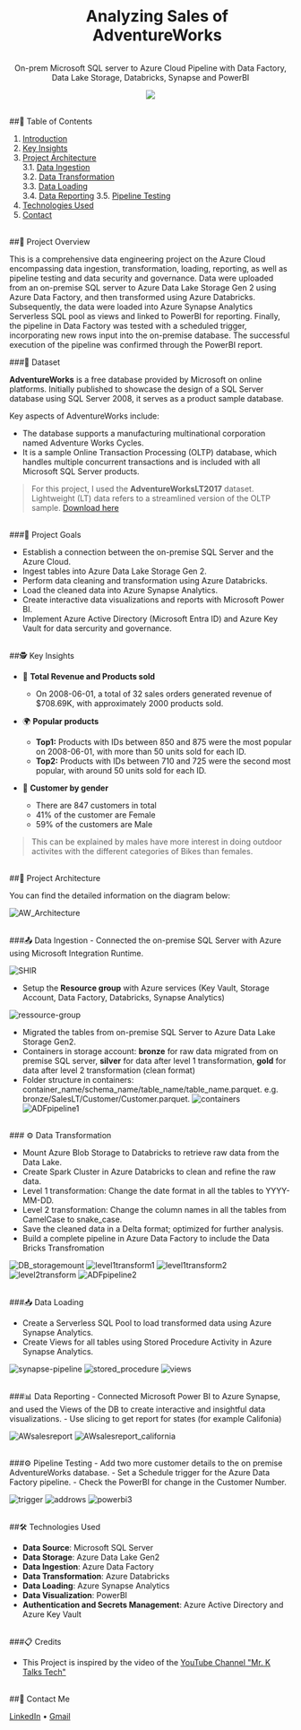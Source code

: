 <div align="center">
  
  <div id="user-content-toc">
    <ul>
      <summary><h1 style="display: inline-block;"> Analyzing Sales of AdventureWorks </h1></summary>
    </ul>
  </div>
  
  <p>On-prem Microsoft SQL server to Azure Cloud Pipeline with Data Factory, Data Lake Storage, Databricks, Synapse and PowerBI</p>
  
  <a href="#">
    <img src="https://github.com/IrisWangAU/Azure_Data_Engineer_Project/blob/main/asset/AWSaleReport.png">
  </a>
 
</div>
<br>

##📝 Table of Contents

1. [Introduction](#introduction)
2. [Key Insights](#key-insights)
3. [Project Architecture](#project-architecture)  
  3.1. [Data Ingestion](#data-ingestion)  
  3.2. [Data Transformation](#data-transformation)  
  3.3. [Data Loading](#data-loading)  
  3.4. [Data Reporting](#data-reporting)
  3.5. [Pipeline Testing](#pipeline-testing)
4. [Technologies Used](#technology)
5. [Contact](#contact)

<br>
<a name="introduction"></a>
##🔬 Project Overview 

This is a comprehensive data engineering project on the Azure Cloud encompassing data ingestion, transformation, loading, reporting, as well as pipeline testing and data security and governance. Data were uploaded from an on-premise SQL server to Azure Data Lake Storage Gen 2 using Azure Data Factory, and then transformed using Azure Databricks. Subsequently, the data were loaded into Azure Synapse Analytics Serverless SQL pool as views and linked to PowerBI for reporting. Finally, the pipeline in Data Factory was tested with a scheduled trigger, incorporating new rows input into the on-premise database. The successful execution of the pipeline was confirmed through the PowerBI report.


###💾 Dataset

**AdventureWorks** is a free database provided by Microsoft on online platforms. Initially published to showcase the design of a SQL Server database using SQL Server 2008, it serves as a product sample database.

Key aspects of AdventureWorks include:

- The database supports a manufacturing multinational corporation named Adventure Works Cycles.
- It is a sample Online Transaction Processing (OLTP) database, which handles multiple concurrent transactions and is included with all Microsoft SQL Server products.

> For this project, I used the **AdventureWorksLT2017** dataset. Lightweight (LT) data refers to a streamlined version of the OLTP sample. [Download here](https://github.com/Microsoft/sql-server-samples/releases/tag/adventureworks)

<br>
###🎯 Project Goals

- Establish a connection between the on-premise SQL Server and the Azure Cloud.
- Ingest tables into Azure Data Lake Storage Gen 2.
- Perform data cleaning and transformation using Azure Databricks.
- Load the cleaned data into Azure Synapse Analytics.
- Create interactive data visualizations and reports with Microsoft Power BI.
- Implement Azure Active Directory (Microsoft Entra ID) and Azure Key Vault for data sercurity and governance.


<br>
<a name="key-insights"></a>
##🕵️ Key Insights

- 💸 **Total Revenue and Products sold**
  - On 2008-06-01, a total of 32 sales orders generated revenue of $708.69K, with approximately 2000 products sold.
 
- 🌍 **Popular products**
  - **Top1:** Products with IDs between 850 and 875 were the most popular on 2008-06-01, with more than 50 units sold for each ID.
  - **Top2:** Products with IDs between 710 and 725 were the second most popular, with around 50 units sold for each ID.

- 🚻 **Customer by gender**
  - There are 847 customers in total
  - 41% of the customer are Female
  - 59% of the customers are Male

> This can be explained by males have more interest in doing outdoor activites with the different categories of Bikes than females.


<br>
<a name="project-architecture"></a>
##📝 Project Architecture

You can find the detailed information on the diagram below:

![AW_Architecture](https://github.com/IrisWangAU/Azure_Data_Engineer_Project/blob/main/asset/ProjectArchitecture.png)

<br>
<a name="data-ingestion"></a>
###📤 Data Ingestion
- Connected the on-premise SQL Server with Azure using Microsoft Integration Runtime.

![SHIR](https://github.com/IrisWangAU/Azure_Data_Engineer_Project/blob/main/asset/SHIR.PNG)

- Setup the **Resource group** with Azure services (Key Vault, Storage Account, Data Factory, Databricks, Synapse Analytics)

![ressource-group](https://github.com/IrisWangAU/Azure_Data_Engineer_Project/blob/main/asset/ResourceGroup.PNG)

- Migrated the tables from on-premise SQL Server to Azure Data Lake Storage Gen2.
- Containers in storage account: **bronze** for raw data migrated from on premise SQL server, **silver** for data after level 1 transformation, **gold** for data after level 2 transformation (clean format)
- Folder structure in containers: container_name/schema_name/table_name/table_name.parquet. e.g. bronze/SalesLT/Customer/Customer.parquet.
![containers](https://github.com/IrisWangAU/Azure_Data_Engineer_Project/blob/main/asset/containers.PNG)
![ADFpipeline1](https://github.com/IrisWangAU/Azure_Data_Engineer_Project/blob/main/asset/ADFpipeline1.png)

<br>
<a name="data-transformation"></a>
### ⚙️ Data Transformation

- Mount Azure Blob Storage to Databricks to retrieve raw data from the Data Lake.
- Create Spark Cluster in Azure Databricks to clean and refine the raw data.
- Level 1 transformation: Change the date format in all the tables to YYYY-MM-DD.
- Level 2 transformation: Change the column names in all the tables from CamelCase to snake_case.
- Save the cleaned data in a Delta format; optimized for further analysis.
- Build a complete pipeline in Azure Data Factory to include the Data Bricks Transfromation

![DB_storagemount](https://github.com/IrisWangAU/Azure_Data_Engineer_Project/blob/main/asset/db_storagemount.png)
![level1transform1](https://github.com/IrisWangAU/Azure_Data_Engineer_Project/blob/main/asset/level1T1.png)
![level1transform2](https://github.com/IrisWangAU/Azure_Data_Engineer_Project/blob/main/asset/level1T2.png)
![level2transform](https://github.com/IrisWangAU/Azure_Data_Engineer_Project/blob/main/asset/level2T.png)
![ADFpipeline2](https://github.com/IrisWangAU/Azure_Data_Engineer_Project/blob/main/asset/ADFpipeline.png)

<br>
<a name="data-loading"></a>
###📥 Data Loading

- Create a Serverless SQL Pool to load transformed data using Azure Synapse Analytics.
- Create Views for all tables using Stored Procedure Activity in Azure Synapse Analytics.

![synapse-pipeline](https://github.com/IrisWangAU/Azure_Data_Engineer_Project/blob/main/asset/synapse_pipeline.png)
![stored_procedure](https://github.com/IrisWangAU/Azure_Data_Engineer_Project/blob/main/asset/SP-createViews.png)
![views](https://github.com/IrisWangAU/Azure_Data_Engineer_Project/blob/main/asset/views.png)

<br>
<a name="data-reporting"></a>
###📊 Data Reporting
- Connected Microsoft Power BI to Azure Synapse, and used the Views of the DB to create interactive and insightful data visualizations.
- Use slicing to get report for states (for example Califonia)

![AWsalesreport](https://github.com/IrisWangAU/Azure_Data_Engineer_Project/blob/main/asset/AWSaleReport.png)
![AWsalesreport_california](https://github.com/IrisWangAU/Azure_Data_Engineer_Project/blob/main/asset/AWSaleReport_Califonia.png)

<br>
<a name="pipeline-testing"></a>
###⚙️ Pipeline Testing
- Add two more customer details to the on premise AdventureWorks database.
- Set a Schedule trigger for the Azure Data Factory pipeline.
- Check the PowerBI for change in the Customer Number.

![trigger](https://github.com/IrisWangAU/Azure_Data_Engineer_Project/blob/main/asset/trigger.png)
![addrows](https://github.com/IrisWangAU/Azure_Data_Engineer_Project/blob/main/asset/addrows.png)
![powerbi3](https://github.com/IrisWangAU/Azure_Data_Engineer_Project/blob/main/asset/powerbi3.png)

<br>
<a name="technology"></a>
##🛠️ Technologies Used

- **Data Source**: Microsoft SQL Server
- **Data Storage**: Azure Data Lake Gen2
- **Data Ingestion**: Azure Data Factory
- **Data Transformation**: Azure Databricks
- **Data Loading**: Azure Synapse Analytics
- **Data Visualization**: PowerBI
- **Authentication and Secrets Management**: Azure Active Directory and Azure Key Vault

<br>
###📋 Credits

- This Project is inspired by the video of the [YouTube Channel "Mr. K Talks Tech"](https://www.youtube.com/watch?v=iQ41WqhHglk)  
<br>
<a name="contact"></a>
##📨 Contact Me

[LinkedIn](https://www.linkedin.com/in/iriswangau/) •
[Gmail](iriswang.mel@gmail.com)
